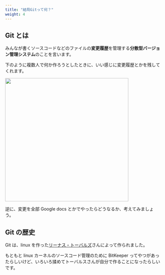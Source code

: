 ```yaml
---
title: "結局Gitって何？"
weight: 4
---
```


## Git とは

みんなが書くソースコードなどのファイルの**変更履歴**を管理する**分散型バージョン管理システム**のことを言います。

下のように複数人で何か作ろうとしたときに、いい感じに変更履歴とかを残してくれます。

<img src="/git.png" width="400px" />

逆に、変更を全部 Google docs とかでやったらどうなるか、考えてみましょう。

## Git の歴史

Git は、linux を作った[リーナス・トーバルズ](https://ja.wikipedia.org/wiki/%E3%83%AA%E3%83%BC%E3%83%8A%E3%82%B9%E3%83%BB%E3%83%88%E3%83%BC%E3%83%90%E3%83%AB%E3%82%BA)さんによって作られました。

もともと linux カーネルのソースコード管理のために BitKeeper ってやつがあったらしいけど、いろいろ揉めてトーバルスさんが自分で作ることになったらしいです。
